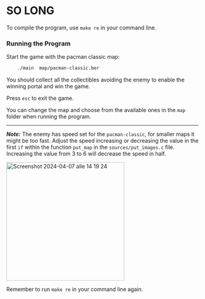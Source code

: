 # SO LONG

To compile the program, use `make re` in your command line.

### Running the Program

Start the game with the pacman classic map:
```bash
    ./main  map/pacman-classic.ber
```

You should collect all the collectibles avoiding the enemy to enable the winning portal and win the game.

Press `esc` to exit the game.

You can change the map and choose from the available ones in the `map` folder when running the program.

---

**_Note:_**  The enemy has speed set for the `pacman-classic`, for smaller maps it might be too fast.
Adjust the speed increasing or decreasing the value in the first `if` within the function `put_map` in the `sources/put_images.c` file.
Increasing the value from 3 to 6 will decrease the speed in half.

<img width="309" alt="Screenshot 2024-04-07 alle 14 19 24" src="https://github.com/adgianv/42CodingSchool/assets/137940937/49d40947-efda-4ebb-8cd7-bb15fe48184c">

Remember to run `make re` in your command line again.







